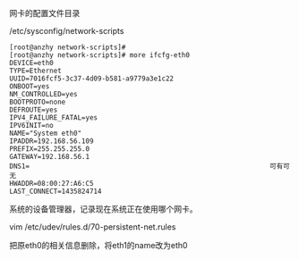 网卡的配置文件目录

/etc/sysconfig/network-scripts

```
[root@anzhy network-scripts]# 
[root@anzhy network-scripts]# more ifcfg-eth0 
DEVICE=eth0
TYPE=Ethernet
UUID=7016fcf5-3c37-4d09-b581-a9779a3e1c22
ONBOOT=yes
NM_CONTROLLED=yes
BOOTPROTO=none
DEFROUTE=yes
IPV4_FAILURE_FATAL=yes
IPV6INIT=no
NAME="System eth0"
IPADDR=192.168.56.109
PREFIX=255.255.255.0
GATEWAY=192.168.56.1
DNS1=                                                            可有可无
HWADDR=08:00:27:A6:C5
LAST_CONNECT=1435824714
```

 

 系统的设备管理器，记录现在系统正在使用哪个网卡。

vim /etc/udev/rules.d/70-persistent-net.rules

把原eth0的相关信息删除，将eth1的name改为eth0

 

